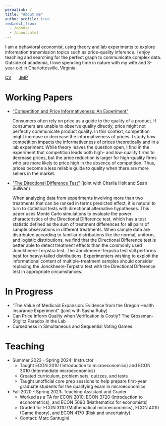 ```yaml
---
permalink: /
title: "About me"
author_profile: true
redirect_from: 
  - /about/
  - /about.html
---
```


I am a behavioral economist, using theory and lab experiments to explore information transmission topics such as price-quality inference. I enjoy teaching and searching for the perfect graph to communicate complex data. Outside of academia, I love spending time in nature with my wife and 3-year-old in Charlottesville, Virginia.

[CV](../files/cv.pdf) &nbsp;&nbsp;&nbsp;&nbsp; [JMP](../files/jmp.pdf)

Working Papers
======
* ["Competition and Price Informativeness: An Experiment"](../files/jmp.pdf)

  Consumers often rely on price as a guide to the quality of a product. If consumers are unable to observe quality directly, price might not perfectly communicate product quality. In this context, competition might increase or decrease the informativeness of prices. I study how competition impacts the informativeness of prices theoretically and in a lab experiment. While theory leaves the question open, I find in the experiment that competition leads both high- and low-quality firms to decrease prices, but the price reduction is larger for high-quality firms who are more likely to price high in the absence of competition. Thus, prices become a less reliable guide to quality when there are more sellers in the market.
  
* ["The Directional Difference Test"](../files/ddt.pdf) (joint with Charlie Holt and Sean Sullivan)

  When analyzing data from experiments involving more than two treatments that can be ranked in terms predicted effect, it is natural to turn to statistical tests with directional alternative hypotheses. This paper uses Monte Carlo simulations to evaluate the power characteristics of the Directional Difference test, which has a test statistic defined as the sum of treatment differences for all pairs of sample observations in different treatments. When sample data are distributed according to familiar distributions like the normal, uniform, and logistic distributions, we find that the Directional Difference test is better able to detect treatment effects than the commonly used Jonckheere-Terpstra test. The Jonckheere-Terpstra test still performs best for heavy-tailed distributions. Experimenters wishing to exploit the informational content of multiple-treatment samples should consider replacing the Jonckheere-Terpstra test with the Directional Difference test in appropriate circumstances.

In Progress
======
* "The Value of Medicaid Expansion: Evidence from the Oregon Health Insurance Experiment" (joint with Sasha Ruby)
* Can Price Inform Quality when Verification is Costly? The Grossman-Stiglitz Paradox in the Lab
* Cursedness in Simultaneous and Sequential Voting Games

Teaching
======
* Summer 2023 - Spring 2024: Instructor
  * Taught ECON 2010 (Introduction to microeconomics) and ECON 3010 (Intermediate microeconomics)
  * Created curriculum, problem sets, quizzes, and tests
  * Taught unofficial core prep sessions to help prepare first-year graduate students for the qualifying exam in microeconomics
* Fall 2020 - Spring 2023: Teaching Assistant and Grader
  * Worked as a TA for ECON 2010, ECON 3720 (Introduction to econometrics), and ECON 5090 (Mathematics for economists)
  * Graded for ECON 3110 (Mathematical microeconomics), ECON 4010 (Game theory), and ECON 4170 (Risk and uncertainty)
  * Contact: Marc Santugini
